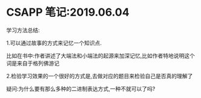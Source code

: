 # CSAPP 笔记:2019.06.04



学习方法总结:

1.可以通过故事的方式来记忆一个知识点.

比如在书中:作者讲述了大端法和小端法的起源来加深记忆,比如作者特地说明这个词是来自于格列佛游记

2.检验学习效果的一个很好的方式是,去做对应的题目来检验自己是否真的理解了



疑问:为什么要有那么多种的二进制表达方式,一种不就可以了吗?